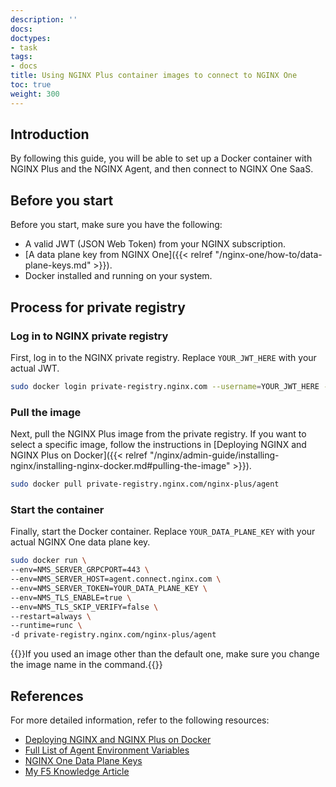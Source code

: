 ```yaml
---
description: ''
docs: 
doctypes:
- task
tags:
- docs
title: Using NGINX Plus container images to connect to NGINX One
toc: true
weight: 300
---
```


## Introduction

By following this guide, you will be able to set up a Docker container with NGINX Plus and the NGINX Agent, and then connect to NGINX One SaaS.

## Before you start

Before you start, make sure you have the following:

- A valid JWT (JSON Web Token) from your NGINX subscription.
- [A data plane key from NGINX One]({{< relref "/nginx-one/how-to/data-plane-keys.md" >}}).
- Docker installed and running on your system.

## Process for private registry

### Log in to NGINX private registry

First, log in to the NGINX private registry. Replace `YOUR_JWT_HERE` with your actual JWT.

```sh
sudo docker login private-registry.nginx.com --username=YOUR_JWT_HERE --password=none
```

### Pull the image

Next, pull the NGINX Plus image from the private registry. If you want to select a specific image, follow the instructions in [Deploying NGINX and NGINX Plus on Docker]({{< relref "/nginx/admin-guide/installing-nginx/installing-nginx-docker.md#pulling-the-image" >}}).

```sh
sudo docker pull private-registry.nginx.com/nginx-plus/agent
```

### Start the container

Finally, start the Docker container. Replace `YOUR_DATA_PLANE_KEY` with your actual NGINX One data plane key.

```sh
sudo docker run \
--env=NMS_SERVER_GRPCPORT=443 \
--env=NMS_SERVER_HOST=agent.connect.nginx.com \
--env=NMS_SERVER_TOKEN=YOUR_DATA_PLANE_KEY \
--env=NMS_TLS_ENABLE=true \
--env=NMS_TLS_SKIP_VERIFY=false \
--restart=always \
--runtime=runc \
-d private-registry.nginx.com/nginx-plus/agent
```

{{<note>}}If you used an image other than the default one, make sure you change the image name in the command.{{</note>}}


## References

For more detailed information, refer to the following resources:

- [Deploying NGINX and NGINX Plus on Docker](https://docs.nginx.com/nginx/admin-guide/installing-nginx/installing-nginx-docker/)
- [Full List of Agent Environment Variables](https://docs.nginx.com/nginx-agent/configuration/configuration-overview/#nginx-agent-environment-variables)
- [NGINX One Data Plane Keys](https://docs.nginx.com/nginx-one/how-to/data-plane-keys/)
- [My F5 Knowledge Article](https://my.f5.com/manage/s/article/K000090257)
